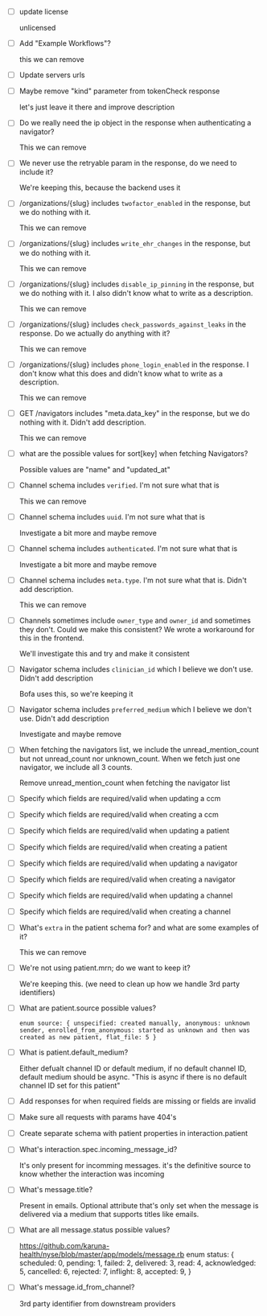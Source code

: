 - [ ] update license

    unlicensed
- [ ] Add "Example Workflows"?

    this we can remove
- [ ] Update servers urls

- [ ] Maybe remove "kind" parameter from tokenCheck response

    let's just leave it there and improve description
- [ ] Do we really need the ip object in the response when authenticating a navigator?

    This we can remove
- [ ] We never use the retryable param in the response, do we need to include it?

    We're keeping this, because the backend uses it
- [ ] /organizations/{slug} includes `twofactor_enabled` in the response, but we do nothing with it.

    This we can remove

- [ ] /organizations/{slug} includes `write_ehr_changes` in the response, but we do nothing with it.

    This we can remove
- [ ] /organizations/{slug} includes `disable_ip_pinning` in the response, but we do nothing with it. I also didn't know what to write as a description.

    This we can remove
- [ ] /organizations/{slug} includes `check_passwords_against_leaks` in the response. Do we actually do anything with it?

    This we can remove
- [ ] /organizations/{slug} includes `phone_login_enabled` in the response. I don't know what this does and didn't know what to write as a description.

    This we can remove
- [ ] GET /navigators includes "meta.data_key" in the response, but we do nothing with it. Didn't add description.

    This we can remove
- [ ] what are the possible values for sort[key] when fetching Navigators?

    Possible values are "name" and "updated_at"
- [ ] Channel schema includes `verified`. I'm not sure what that is

    This we can remove
- [ ] Channel schema includes `uuid`. I'm not sure what that is

    Investigate a bit more and maybe remove
- [ ] Channel schema includes `authenticated`. I'm not sure what that is

    Investigate a bit more and maybe remove
- [ ] Channel schema includes `meta.type`. I'm not sure what that is. Didn't add description.

    This we can remove
- [ ] Channels sometimes include `owner_type` and `owner_id` and sometimes they don't. Could we make this consistent? We wrote a workaround for this in the frontend.

    We'll investigate this and try and make it consistent
- [ ] Navigator schema includes `clinician_id` which I believe we don't use. Didn't add description

    Bofa uses this, so we're keeping it
- [ ] Navigator schema includes `preferred_medium` which I believe we don't use. Didn't add description

    Investigate and maybe remove
- [ ] When fetching the navigators list, we include the unread_mention_count but not unread_count nor unknown_count. When we fetch just one navigator, we include all 3 counts.

    Remove unread_mention_count when fetching the navigator list
- [ ] Specify which fields are required/valid when updating a ccm

- [ ] Specify which fields are required/valid when creating a ccm
- [ ] Specify which fields are required/valid when updating a patient
- [ ] Specify which fields are required/valid when creating a patient
- [ ] Specify which fields are required/valid when updating a navigator
- [ ] Specify which fields are required/valid when creating a navigator
- [ ] Specify which fields are required/valid when updating a channel
- [ ] Specify which fields are required/valid when creating a channel

- [ ] What's `extra` in the patient schema for? and what are some examples of it?

    This we can remove
- [ ] We're not using patient.mrn; do we want to keep it?

    We're keeping this. (we need to clean up how we handle 3rd party identifiers)
- [ ] What are patient.source possible values?

      enum source: { unspecified: created manually, anonymous: unknown sender, enrolled_from_anonymous: started as unknown and then was created as new patient, flat_file: 5 }
- [ ] What is patient.default_medium?

    Either defualt channel ID or default medium, if no default channel ID, default medium should be async. "This is async if there is no default channel ID set for this patient"
- [ ] Add responses for when required fields are missing or fields are invalid
- [ ] Make sure all requests with params have 404's
- [ ] Create separate schema with patient properties in interaction.patient
- [ ] What's interaction.spec.incoming_message_id?

    It's only present for incomming messages. it's the definitive source to know whether the interaction was incoming
- [ ] What's message.title?

    Present in emails. Optional attribute that's only set when the message is delivered via a medium that supports titles like emails.
- [ ] What are all message.status possible values?

    https://github.com/karuna-health/nyse/blob/master/app/models/message.rb
      enum status: {
    scheduled: 0,
    pending: 1,
    failed: 2,
    delivered: 3,
    read: 4,
    acknowledged: 5,
    cancelled: 6,
    rejected: 7,
    inflight: 8,
    accepted: 9,
  }
- [ ] What's message.id_from_channel?

    3rd party identifier from downstream providers
